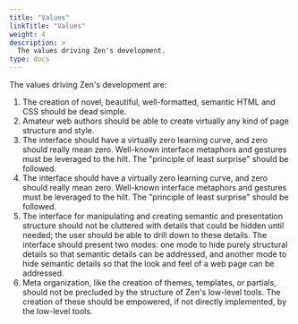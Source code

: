 ```yaml
---
title: "Values"
linkTitle: "Values"
weight: 4
description: >
  The values driving Zen's development.
type: docs
---
```


The values driving Zen's development are:
1. The creation of novel, beautiful, well-formatted, semantic HTML and CSS should be dead simple.
1. Amateur web authors should be able to create virtually any kind of page structure and style.
1. The interface should have a virtually zero learning curve, and zero should really mean zero. Well-known interface metaphors and gestures must be leveraged to the hilt. The "principle of least surprise" should be followed.
1. The interface should have a virtually zero learning curve, and zero should really mean zero. Well-known interface metaphors and gestures must be leveraged to the hilt. The "principle of least surprise" should be followed.
1. The interface for manipulating and creating semantic and presentation structure should not be cluttered with details that could be hidden until needed; the user should be able to drill down to these details. The interface should present two modes: one mode to hide purely structural details so that semantic details can be addressed, and another mode to hide semantic details so that the look and feel of a web page can be addressed.
1. Meta organization, like the creation of themes, templates, or partials, should not be precluded by the structure of Zen's low-level tools. The creation of these should be empowered, if not directly implemented, by the low-level tools.
